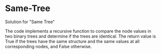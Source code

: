 # Same-Tree
Solution for "Same Tree"

The code implements a recursive function to compare the node values in two binary trees and determine if the trees are identical. The return value is True if the trees have the same structure and the same values at all corresponding nodes, and False otherwise.
